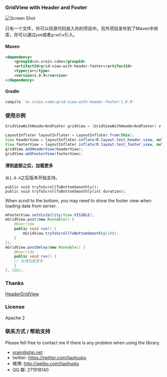 ### GridView with Header and Footer

![Screen Shot](https://raw.githubusercontent.com/liaohuqiu/android-GridViewWithHeaderAndFooter/master/screen-shot.png)

只有一个文件，你可以将源代码放入你的项目中。另外项目发布到了Maven中央库，你可以通过`pom`或者`gradle`引入。

#### Maven

```xml
<dependency>
    <groupId>in.srain.cube</groupId>
    <artifactId>grid-view-with-header-footer</artifactId>
    <type>jar</type>
    <version>1.0.9</version>
</dependency>
```

#### Gradle

``` groovy
compile 'in.srain.cube:grid-view-with-header-footer:1.0.9'
```

### 使用示例

```java
GridViewWithHeaderAndFooter gridView = (GridViewWithHeaderAndFooter) v.findViewById(R.id.ly_image_list_grid);

LayoutInflater layoutInflater = LayoutInflater.from(this);
View headerView = layoutInflater.inflate(R.layout.test_header_view, null);
View footerView = layoutInflater.inflate(R.layout.test_footer_view, null);
gridView.addHeaderView(headerView);
gridView.addFooterView(footerView);
```

#### 滑到底部之后，加载更多

从`1.0.4`之后版本开始支持。

```
public void tryToScrollToBottomSmoothly();
public void tryToScrollToBottomSmoothly(int duration);
```

When scroll to the bottom, you may need to show the footer view when loading data from server.

```java
mFooterView.setVisibility(View.VISIBLE);
mGridView.post(new Runnable() {
    @Override
    public void run() {
        mGridView.tryToScrollToBottomSmoothly(100);
    }
});
mGridView.postDelay(new Runnable() {
    @Override
    public void run() {
    // 处理加载更多
    }
}, 150);
```

### Thanks

[HeaderGridView](https://android.googlesource.com/platform/packages/apps/Gallery2/+/idea133/src/com/android/photos/views/HeaderGridView.java)

### License

Apache 2

### 联系方式 / 帮助支持

Please fell free to contact me if there is any problem when using the library.

* srain@php.net
* twitter: https://twitter.com/liaohuqiu
* 微博: http://weibo.com/liaohuqiu
* QQ 群: 271918140
